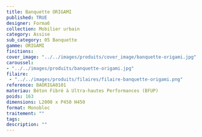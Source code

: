 ```yaml
---
title: Banquette ORIGAMI 
published: TRUE
designer: Forma6
collection: Mobilier urbain
category: Assise
sub_category: 05 Banquette
gamme: ORIGAMI
finitions: 
cover_image: "../../images/produits/cover_image/banquette-origami.jpg"
caroussel: 
- "../../images/produits/banquette-origami.jpg"
filaire: 
 - "../../images/produits/filaires/filaire-banquette-origami.png"
reference: BAORIGA0101
materiau: Béton Fibré à Ultra-hautes Performances (BFUP)
poids: 163
dimensions: L2000 x P450 H450
format: Monobloc
traitement: ""
tags: 
description: ""
---
```

